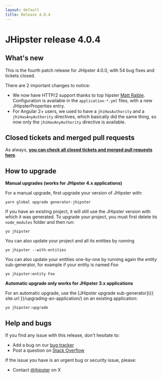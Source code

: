 ```yaml
---
layout: default
title: Release 4.0.4
---
```


JHipster release 4.0.4
==================

What's new
----------

This is the fourth patch release for JHipster 4.0.0, with 54 bug fixes and tickets closed.

There are 2 important changes to notice:

- We now have HTTP/2 support thanks to top hipster [Matt Raible](https://twitter.com/mraible). Configuration is available in the `application-*.yml` files, with a new JHipsterProperties entry.
- For Angular 2+ users, we used to have a `jhiHasAuthority` and a `jhiHasAnyAuthority` directives, which basically did the same thing, so now only the `jhiHasAnyAuthority` directive is available.

Closed tickets and merged pull requests
------------
As always, __[you can check all closed tickets and merged pull requests here](https://github.com/jhipster/generator-jhipster/issues?q=milestone%3A4.0.4+is%3Aclosed)__.

How to upgrade
------------

**Manual upgrades (works for JHipster 4.x applications)**

For a manual upgrade, first upgrade your version of JHipster with:

```
yarn global upgrade generator-jhipster
```

If you have an existing project, it will still use the JHipster version with which it was generated.
To upgrade your project, you must first delete its `node_modules` folder and then run:

```
yo jhipster
```

You can also update your project and all its entities by running

```
yo jhipster --with-entities
```

You can also update your entities one-by-one by running again the entity sub-generator, for example if your entity is named _Foo_

```
yo jhipster:entity Foo
```

**Automatic upgrade only works for JHipster 3.x applications**

For an automatic upgrade, use the [JHipster upgrade sub-generator]({{ site.url }}/upgrading-an-application/) on an existing application:

```
yo jhipster:upgrade
```

Help and bugs
--------------

If you find any issue with this release, don't hesitate to:

- Add a bug on our [bug tracker](https://github.com/jhipster/generator-jhipster/issues?state=open)
- Post a question on [Stack Overflow](http://stackoverflow.com/tags/jhipster/info)

If the issue you have is an urgent bug or security issue, please:

- Contact [@jhipster](https://twitter.com/jhipster) on X
